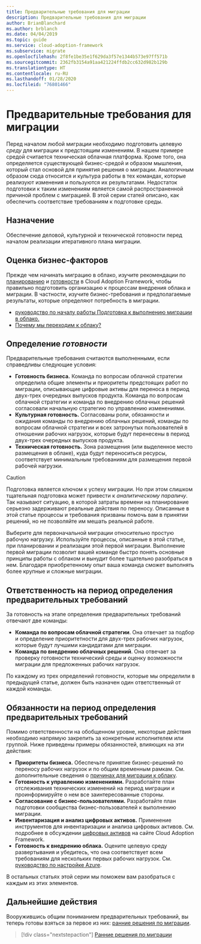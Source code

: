 ```yaml
---
title: Предварительные требования для миграции
description: Предварительные требования для миграции
author: BrianBlanchard
ms.author: brblanch
ms.date: 04/04/2019
ms.topic: guide
ms.service: cloud-adoption-framework
ms.subservice: migrate
ms.openlocfilehash: 2f8fe1be35e1f629da3f57e1344b573e97ff571b
ms.sourcegitcommit: 2362fb3154a91aa421224ffdb2cc632d982b129b
ms.translationtype: HT
ms.contentlocale: ru-RU
ms.lasthandoff: 01/28/2020
ms.locfileid: "76801466"
---
```

# <a name="prerequisites-for-migration"></a>Предварительные требования для миграции

Перед началом любой миграции необходимо подготовить целевую _среду_ для миграции к предстоящим изменениям. В нашем примере средой считается техническая облачная платформа. Кроме того, она определяется существующей бизнес-средой и образом мышления, который стал основой для принятия решения о миграции. Аналогичным образом сюда относится и культура работы в тех командах, которые реализуют изменения и пользуются их результатами. Недостаток подготовки к таким изменениям является самой распространенной причиной проблем с миграцией. В этой серии статей описано, как обеспечить соответствие требованиям к подготовке среды.

## <a name="objective"></a>Назначение

Обеспечение деловой, культурной и технической готовности перед началом реализации итеративного плана миграции.

## <a name="review-business-drivers"></a>Оценка бизнес-факторов

Прежде чем начинать миграцию в облако, изучите рекомендации по [планированию](../../../strategy/index.md) и [готовности](../../../ready/index.md) в Cloud Adoption Framework, чтобы правильно подготовить организацию к процессам внедрения облака и миграции. В частности, изучите бизнес-требования и предполагаемые результаты, которые определяют потребность в миграции.

- [руководство по началу работы Подготовка к выполнению миграции в облако.](../../../getting-started/migrate.md)
- [Почему мы переходим к облаку?](../../../strategy/motivations.md)

## <a name="definition-of-done"></a>Определение *готовности*

Предварительные требования считаются выполненными, если справедливы следующие условия:

- **Готовность бизнеса.** Команда по вопросам облачной стратегии определила общие элементы и приоритеты предстоящих работ по миграции, описывающие цифровые активы для переноса в период двух-трех очередных выпусков продукта. Команда по вопросам облачной стратегии и команда по внедрению облачных решений согласовали начальную стратегию по управлению изменениями.
- **Культурная готовность.** Согласованы роли, обязанности и ожидания команды по внедрению облачных решений, команды по вопросам облачной стратегии и всех затронутых пользователей в отношении рабочих нагрузок, которые будут перенесены в период двух-трех очередных выпусков продукта.
- **Техническая готовность.** Зона размещения (или выделенное место размещения в облаке), куда будут переноситься ресурсы, соответствует минимальным требованиям для размещения первой рабочей нагрузки.

> [!CAUTION]
> Подготовка является ключом к успеху миграции. Но при этом слишком тщательная подготовка может привести к *аналитическому параличу*. Так называют ситуацию, в которой затраты времени на планирование серьезно задерживают реальные действия по переносу. Описанные в этой статье процессы и требования призваны помочь вам в принятии решений, но не позволяйте им мешать реальной работе.
>
> Выберите для первоначальной миграции относительно простую рабочую нагрузку. Используйте процессы, описанные в этой статье, при планировании и реализации этой первой миграции. Выполнение первой миграции позволит вашей команде быстро понять основные принципы работы с облаком и вынудит более тщательно разобраться в нем. Благодаря приобретенному опыт ваша команда сможет выполнять более крупные и сложные миграции.

## <a name="accountability-during-prerequisites"></a>Ответственность на период определения предварительных требований

За готовность на этапе определения предварительных требований отвечают две команды:

- **Команда по вопросам облачной стратегии**. Она отвечает за подбор и определение приоритетности для двух-трех рабочих нагрузок, которые будут лучшими кандидатами для миграции.
- **Команда по внедрению облачных решений**. Она отвечает за проверку готовности технический среды и оценку возможности миграции для предложенных рабочих нагрузок.

По каждому из трех определений готовности, которые мы определили в предыдущей статье, должен быть назначен один ответственный от каждой команды.

## <a name="responsibilities-during-prerequisites"></a>Обязанности на период определения предварительных требований

Помимо ответственности на обобщенном уровне, некоторые действия необходимо напрямую закрепить за конкретным исполнителем или группой. Ниже приведены примеры обязанностей, влияющих на эти действия:

- **Приоритеты бизнеса.** Обеспечьте принятие бизнес-решений по переносу рабочих нагрузок и по общим временным рамкам. См. дополнительные сведения о [причинах для миграции к облаку](../../../strategy/motivations.md).
- **Готовность к управлению изменениями.** Разработайте план отслеживания технических изменений на период миграции и проинформируйте о нем все заинтересованные стороны.
- **Согласование с бизнес-пользователями.** Разработайте план подготовки сообщества бизнес-пользователей к выполнению миграции.
- **Инвентаризация и анализ цифровых активов.** Применение инструментов для инвентаризации и анализа цифровых активов. См. подробнее в обсуждении [цифровых активов](../../../digital-estate/index.md) на сайте Cloud Adoption Framework.
- **Готовность к внедрению облака.** Оцените целевую среду развертывания и убедитесь, что она соответствует всем требованиям для нескольких первых рабочих нагрузок. См. [руководство по настройке Azure](../../../ready/azure-setup-guide/index.md).

В остальных статьях этой серии мы поможем вам разобраться с каждым из этих элементов.

## <a name="next-steps"></a>Дальнейшие действия

Вооружившись общим пониманием предварительных требований, вы теперь готовы взяться за первое из них: [ранние решения по миграции](./decisions.md).

> [!div class="nextstepaction"]
> [Ранние решения по миграции](./decisions.md)
